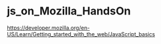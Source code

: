 # js_on_Mozilla_HandsOn
https://developer.mozilla.org/en-US/Learn/Getting_started_with_the_web/JavaScript_basics
